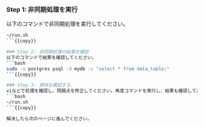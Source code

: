 ### Step 1: 非同期処理を実行
以下のコマンドで非同期処理を実行してください。
```bash
~/run.sh
```{{copy}}

### Step 2: 非同期処理の結果を確認
以下のコマンドで結果を確認してください。
```bash
sudo -u postgres psql -d mydb -c "select * from data_table;"
```{{copy}}

### Step 3: 資材を確認する
viなどで処理を確認し、問題点を修正してください。再度コマンドを実行し、結果も確認してみましょう。
```bash
~/run.sh
```{{copy}}

解決したら次のページに進んでください。